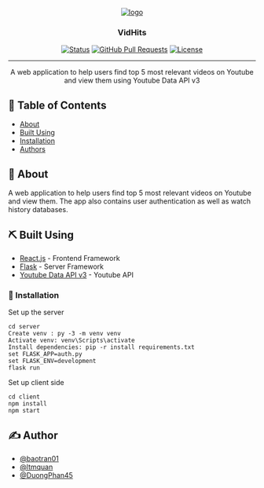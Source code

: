 <p align="center">
  <a href="https://imgbb.com/"><img src="https://i.ibb.co/0mC5gV2/logo.png" alt="logo" border="0" /></a>
</p>

<h3 align="center">VidHits</h3>

<div align="center">

  [![Status](https://img.shields.io/badge/status-active-success.svg)]() 
  [![GitHub Pull Requests](https://img.shields.io/github/issues-pr/kylelobo/The-Documentation-Compendium.svg)](https://github.com/kylelobo/The-Documentation-Compendium/pulls)
  [![License](https://img.shields.io/badge/license-MIT-blue.svg)](/LICENSE)

</div>

---

<p align="center"> A web application to help users find top 5 most relevant videos on Youtube and view them using Youtube Data API v3
    <br> 
</p>


## 📝 Table of Contents
- [About](#about)
- [Built Using](#built_using)
- [Installation](#installation)
- [Authors](#authors)

## 🧐 About <a name = "about"></a>
A web application to help users find top 5 most relevant videos on Youtube and view them. The app also contains user authentication as well as watch history databases.


## ⛏️ Built Using <a name = "built_using"></a>
- [React.js](https://reactjs.org/) - Frontend Framework
- [Flask](https://flask.palletsprojects.com/en/1.1.x/) - Server Framework
- [Youtube Data API v3](https://developers.google.com/youtube/v3) - Youtube API

### 🔧 Installation <a name = "installation"></a>
Set up the server

```
cd server
Create venv : py -3 -m venv venv
Activate venv: venv\Scripts\activate
Install dependencies: pip -r install requirements.txt
set FLASK_APP=auth.py
set FLASK_ENV=development
flask run
```

Set up client side

```
cd client
npm install
npm start
```

## ✍️ Author <a name = "authors"></a>
- [@baotran01](https://github.com/baotran01)
- [@ltmquan](https://github.com/ltmquan)
- [@DuongPhan45](https://github.com/DuongPhan45)
